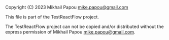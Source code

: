 Copyright (C) 2023 Mikhail Papou <mike.papou@gmail.com>

This file is part of the TestReactFlow project.

The TestReactFlow project can not be copied and/or distributed without the express
permission of Mikhail Papou <mike.papou@gmail.com>.